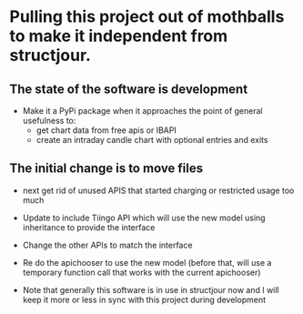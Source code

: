 # Pulling this project out of mothballs to make it independent from structjour. 
## The state of the software is development
* Make it a PyPi package when it approaches the point of general usefulness to:
    * get chart data from free apis or IBAPI
    * create an intraday candle chart with optional entries and exits

## The initial change is to move files
* next get rid of unused APIS that started charging or restricted usage too much
* Update to include Tiingo API which will use the new model using inheritance to provide the interface
* Change the other APIs to match the interface
* Re do the apichooser to use the new model (before that, will use a temporary function call that works with the current apichooser)

* Note that generally this software is in use in structjour now and I will keep  it more or less in sync with this project during development